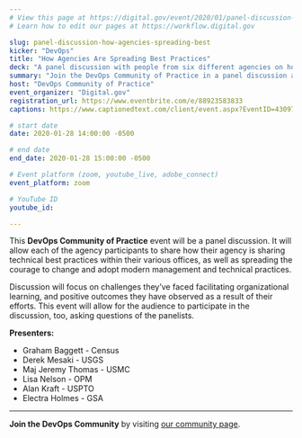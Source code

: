 ```yaml
---
# View this page at https://digital.gov/event/2020/01/panel-discussion-how-agencies-spreading-best
# Learn how to edit our pages at https://workflow.digital.gov

slug: panel-discussion-how-agencies-spreading-best
kicker: "DevOps"
title: "How Agencies Are Spreading Best Practices"
deck: "A panel discussion with people from six different agencies on how they share technical best practices in their organizations."
summary: "Join the DevOps Community of Practice in a panel discussion as different agencies share technical best practices in various offices."
host: "DevOps Community of Practice"
event_organizer: "Digital.gov"
registration_url: https://www.eventbrite.com/e/88923583833
captions: https://www.captionedtext.com/client/event.aspx?EventID=4309720&CustomerID=321

# start date
date: 2020-01-28 14:00:00 -0500

# end date
end_date: 2020-01-28 15:00:00 -0500

# Event platform (zoom, youtube_live, adobe_connect)
event_platform: zoom

# YouTube ID
youtube_id:

---
```


This **DevOps Community of Practice** event will be a panel discussion. It will allow each of the agency participants to share how their agency is sharing technical best practices within their various offices, as well as spreading the courage to change and adopt modern management and technical practices.

Discussion will focus on challenges they’ve faced facilitating organizational learning, and positive outcomes they have observed as a result of their efforts. This event will allow for the audience to participate in the discussion, too, asking questions of the panelists.

**Presenters:**

- Graham Baggett - Census
- Derek Mesaki - USGS
- Maj Jeremy Thomas - USMC
- Lisa Nelson - OPM
- Alan Kraft - USPTO
- Electra Holmes - GSA

---

**Join the DevOps Community** by visiting [our community page](https://digital.gov/communities/devops/).
